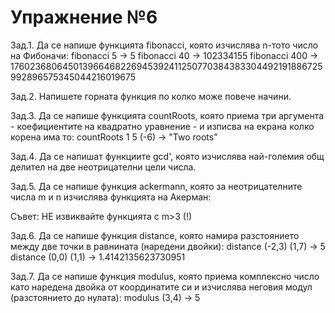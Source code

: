 # Упражнение №6
Зад.1. Да се напише функцията fibonacci, която изчислява n-тото число на Фибоначи:
fibonacci 5   -> 5
fibonacci 40  -> 102334155
fibonacci 400 -> 176023680645013966468226945392411250770384383304492191886725992896575345044216019675

Зад.2. Напишете горната функция по колко може повече начини.

Зад.3. Да се напише функцията countRoots, която приема три аргумента - коефициентите на квадратно уравнение - и изписва на екрана колко корена има то:
countRoots 1 5 (-6) -> "Two roots"

Зад.4. Да се напишат функциите gcd', която изчислява най-големия общ делител на две неотрицателни цели числа.



Зад.5. Да се напише функция ackermann, която за неотрицателните числа m и n изчислява функцията на Акерман:

Съвет: НЕ извиквайте функцията с m>3 (!)

Зад.6. Да се напише функция distance, която намира разстоянието между две точки в равнината (наредени двойки):
distance (-2,3) (1,7) -> 5
distance (0,0) (1,1) -> 1.4142135623730951

Зад.7. Да се напише функция modulus, която приема комплексно число като наредена двойка от координатите си и изчислява неговия модул (разстоянието до нулата):
modulus (3,4) -> 5
